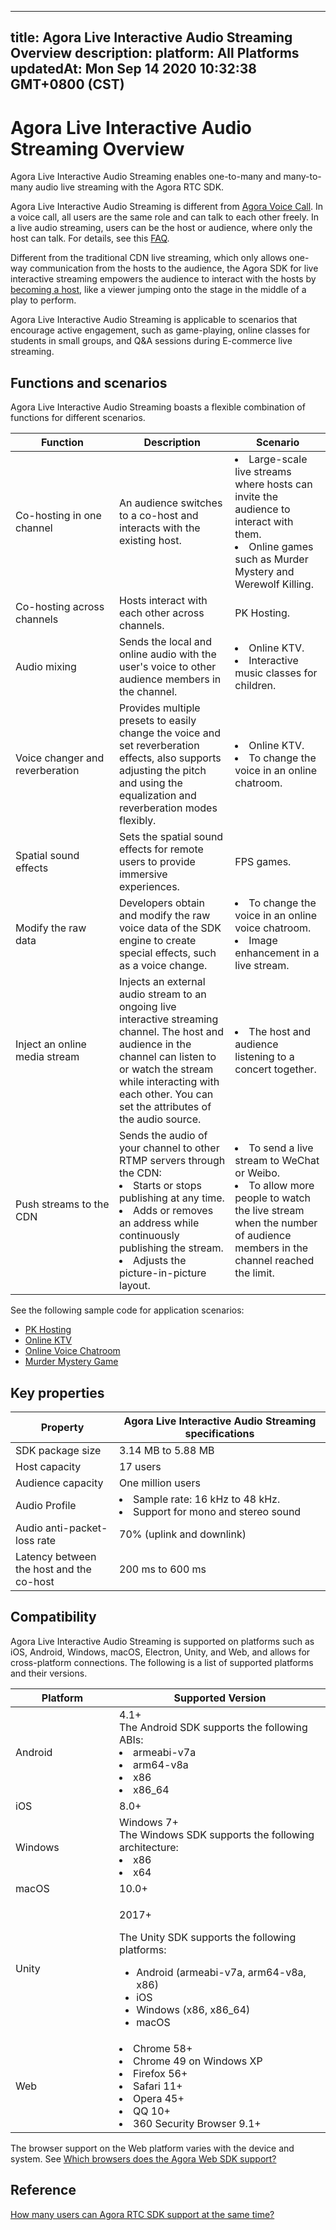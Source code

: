 
---
title: Agora Live Interactive Audio Streaming Overview
description: 
platform: All Platforms
updatedAt: Mon Sep 14 2020 10:32:38 GMT+0800 (CST)
---
# Agora Live Interactive Audio Streaming Overview
Agora Live Interactive Audio Streaming enables one-to-many and many-to-many audio live streaming with the Agora RTC SDK.

Agora Live Interactive Audio Streaming is different from [Agora Voice Call](https://docs.agora.io/en/Voice/product_voice?platform=All%20Platforms). In a voice call, all users are the same role and can talk to each other freely. In a live audio streaming, users can be the host or audience, where only the host can talk. For details, see this [FAQ](https://docs.agora.io/en/faq/profile_difference).

Different from the traditional CDN live streaming, which only allows one-way communication from the hosts to the audience, the Agora SDK for live interactive streaming empowers the audience to interact with the hosts by [becoming a host](https://docs.agora.io/en/Agora%20Platform/terms?platform=All%20Platforms#become-host), like a viewer jumping onto the stage in the middle of a play to perform.

Agora Live Interactive Audio Streaming is applicable to scenarios that encourage active engagement, such as game-playing, online classes for students in small groups, and Q&A sessions during E-commerce live streaming.

## Functions and scenarios

Agora Live Interactive Audio Streaming boasts a flexible combination of functions for different scenarios.

<style> table th:first-of-type {     width: 150px; } th:third-of-type {     width: 170px; }</style>

| Function                        | Description                                                  | Scenario                                                     |
| ------------------------------- | ------------------------------------------------------------ | ------------------------------------------------------------ |
| Co-hosting in one channel       | An audience switches to a co-host and interacts with the existing host. | <li>Large-scale live streams where hosts can invite the audience to interact with them. <li>Online games such as Murder Mystery and Werewolf Killing. |
| Co-hosting across channels      | Hosts interact with each other across channels.              | PK Hosting.                                                  |
| Audio mixing                    | Sends the local and online audio with the user's voice to other audience members in the channel. | <li>Online KTV. <li>Interactive music classes for children.  |
| Voice changer and reverberation | Provides multiple presets to easily change the voice and set reverberation effects, also supports adjusting the pitch and using the equalization and reverberation modes flexibly. | <li>Online KTV.<li>To change the voice in an online chatroom. |
| Spatial sound effects           | Sets the spatial sound effects for remote users to provide immersive experiences. | FPS games.                                                   |
| Modify the raw data             | Developers obtain and modify the raw voice data of the SDK engine to create special effects, such as a voice change. | <li>To change the voice in an online voice chatroom.<li>Image enhancement in a live stream. |
| Inject an online media stream   | Injects an external audio stream to an ongoing live interactive streaming channel. The host and audience in the channel can listen to or watch the stream while interacting with each other. You can set the attributes of the audio source. | <li>The host and audience listening to a concert together.   |
| Push streams to the CDN         | Sends the audio of your channel to other RTMP servers through the CDN:<li>Starts or stops publishing at any time.<li>Adds or removes an address while continuously publishing the stream. <li>Adjusts the picture-in-picture layout. | <li>To send a live stream to WeChat or Weibo.<li>To allow more people to watch the live stream when the number of audience members in the channel reached the limit. |

See the following sample code for application scenarios:

- [PK Hosting](https://github.com/AgoraIO/ARD-Agora-Online-PK/blob/master/README.zh.md)
- [Online KTV](https://github.com/AgoraIO/Agora-Online-KTV/blob/master/README.zh.md)
- [Online Voice Chatroom](https://github.com/AgoraIO-Usecase/Chatroom)
- [Murder Mystery Game](https://github.com/AgoraIO-Usecase/Murder-Mystery-Game)

## Key properties

| Property                                 | Agora Live Interactive Audio Streaming specifications        |
| ---------------------------------------- | ------------------------------------------------------------ |
| SDK package size                         | 3.14 MB to 5.88 MB                                           |
| Host capacity                            | 17 users                                                     |
| Audience capacity                        | One million users                                            |
| Audio Profile                            | <li>Sample rate: 16 kHz to 48 kHz.<li>Support for mono and stereo sound |
| Audio anti-packet-loss rate              | 70% (uplink and downlink)                                    |
| Latency between the host and the co-host | 200 ms to 600 ms                                             |

## Compatibility

Agora Live Interactive Audio Streaming is supported on platforms such as iOS, Android, Windows, macOS, Electron, Unity, and Web, and allows for cross-platform connections. The following is a list of supported platforms and their versions.

| Platform             | Supported Version                                            |
| -------------------- | ------------------------------------------------------------ |
| Android              | 4.1+<br>The Android SDK supports the following ABIs:<li>armeabi-v7a<li>arm64-v8a<li>x86<li>x86_64 |
| iOS                  | 8.0+                                                         |
| Windows              | Windows 7+<br>The Windows SDK supports the following architecture:<li>x86<li>x64                                                      |
| macOS                | 10.0+                                                        |
| Unity                | <p>2017+</p><p>The Unity SDK supports the following platforms:<p><ul><li>Android (armeabi-v7a, arm64-v8a, x86)<li>iOS<li>Windows (x86, x86_64)<li>macOS                                                        |
| Web                  | <li>Chrome 58+<li>Chrome 49 on Windows XP<li>Firefox 56+<li>Safari 11+<li>Opera 45+<li>QQ 10+<li>360 Security Browser 9.1+ |

<div class="alert note">The browser support on the Web platform varies with the device and system. See <a href="https://docs.agora.io/cn/faq/browser_support">Which browsers does the Agora Web SDK support?</a></div>

## Reference

[How many users can Agora RTC SDK support at the same time?](https://docs.agora.io/en/faq/capacity)
